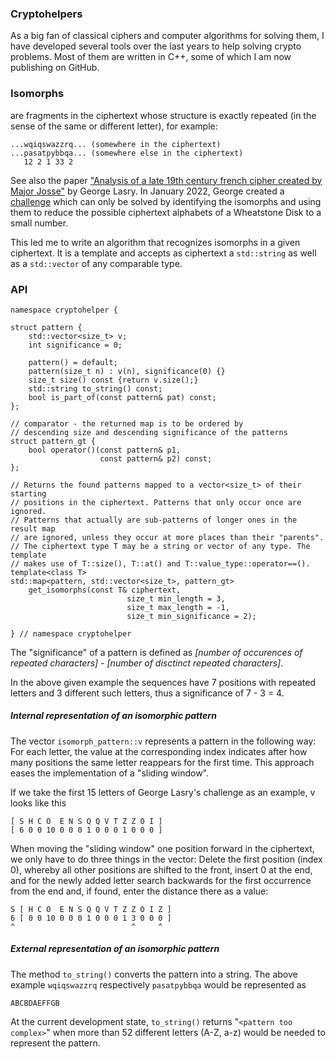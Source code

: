 ### Cryptohelpers

As a big fan of classical ciphers and computer algorithms for solving them, I have developed several tools over the last years to help solving crypto problems. Most of them are written in C++, some of which I am now publishing on GitHub.

### Isomorphs

are fragments in the ciphertext whose structure is exactly repeated (in the sense of the same or different letter), for example:

```
...wqiqswazzrq... (somewhere in the ciphertext)
...pasatpybbqa... (somewhere else in the ciphertext)
   12 2 1 33 2
```

See also the paper ["Analysis of a late 19th century french cipher created by Major Josse"](https://www.tandfonline.com/doi/full/10.1080/01611194.2021.1996484) by George Lasry.
In January 2022, George created a [challenge](https://scienceblogs.de/klausis-krypto-kolumne/the-friedman-ring-challenge-by-george-lasry/) which can only be solved by identifying the isomorphs and using them to reduce the possible ciphertext alphabets of a Wheatstone Disk to a small number. 

This led me to write an algorithm that recognizes isomorphs in a given ciphertext. It is a template and accepts as ciphertext a `std::string` as well as a `std::vector` of any comparable type.

### API

```
namespace cryptohelper {

struct pattern {
    std::vector<size_t> v;
    int significance = 0;

    pattern() = default;
    pattern(size_t n) : v(n), significance(0) {}
    size_t size() const {return v.size();}
    std::string to_string() const;
    bool is_part_of(const pattern& pat) const;
};

// comparator - the returned map is to be ordered by 
// descending size and descending significance of the patterns
struct pattern_gt {
    bool operator()(const pattern& p1, 
                    const pattern& p2) const;
};

// Returns the found patterns mapped to a vector<size_t> of their starting
// positions in the ciphertext. Patterns that only occur once are ignored.
// Patterns that actually are sub-patterns of longer ones in the result map 
// are ignored, unless they occur at more places than their "parents". 
// The ciphertext type T may be a string or vector of any type. The template
// makes use of T::size(), T::at() and T::value_type::operator==(). 
template<class T>
std::map<pattern, std::vector<size_t>, pattern_gt>
    get_isomorphs(const T& ciphertext,
                          size_t min_length = 3,
                          size_t max_length = -1,
                          size_t min_significance = 2);

} // namespace cryptohelper
```



The "significance" of a pattern is defined as
*[number of occurences of repeated characters] - [number of disctinct repeated characters]*. 

In the above given example the sequences have 7 positions with repeated letters and 3 different such letters, thus a significance of 7 - 3 = 4.

##### Internal representation of an isomorphic pattern

The vector `isomorph_pattern::v` represents a pattern in the following way: For each letter, the value at the corresponding index indicates after how many positions the same letter reappears for the first time. This approach eases the implementation of a "sliding window".

If we take the first 15 letters of George Lasry's challenge as an example, v looks like this

```
[ S H C O  E N S Q Q V T Z Z O I ] 
[ 6 0 0 10 0 0 0 1 0 0 0 1 0 0 0 ]
```

When moving the "sliding window" one position forward in the ciphertext, we only have to do three things in the vector: Delete the first position (index 0), whereby  all other positions are shifted to the front, insert 0 at the end, and  for the newly added letter search backwards for the first occurrence from the end and, if found, enter the distance there as a value:

```
S [ H C O  E N S Q Q V T Z Z O I Z ] 
6 [ 0 0 10 0 0 0 1 0 0 0 1 3 0 0 0 ] 
^                          ^     ^
```

##### External representation of an isomorphic pattern

The method `to_string()` converts the pattern into a string. The above example `wqiqswazzrq` respectively
`pasatpybbqa` would be represented as

```
ABCBDAEFFGB
```

At the current development state, `to_string()` returns "`<pattern too complex>`" when more than 52 different letters (A-Z, a-z) would be needed to represent the pattern.

